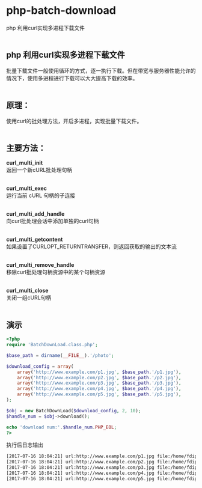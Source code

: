 # php-batch-download
php 利用curl实现多进程下载文件<br><br>

## php 利用curl实现多进程下载文件
批量下载文件一般使用循环的方式，逐一执行下载。但在带宽与服务器性能允许的情况下，使用多进程进行下载可以大大提高下载的效率。<br><br>

## 原理：
使用curl的批处理方法，开启多进程，实现批量下载文件。<br><br>

## 主要方法：

**curl_multi_init**<br>
返回一个新cURL批处理句柄<br><br>

**curl_multi_exec**<br>
运行当前 cURL 句柄的子连接<br><br>

**curl_multi_add_handle**<br>
向curl批处理会话中添加单独的curl句柄<br><br>

**curl_multi_getcontent**<br>
如果设置了CURLOPT_RETURNTRANSFER，则返回获取的输出的文本流<br><br>

**curl_multi_remove_handle**<br>
移除curl批处理句柄资源中的某个句柄资源<br><br>

**curl_multi_close**<br>
关闭一组cURL句柄<br><br>

## 演示

```php
<?php
require 'BatchDownLoad.class.php';

$base_path = dirname(__FILE__).'/photo';

$download_config = array(
    array('http://www.example.com/p1.jpg', $base_path.'/p1.jpg'),
    array('http://www.example.com/p2.jpg', $base_path.'/p2.jpg'),
    array('http://www.example.com/p3.jpg', $base_path.'/p3.jpg'),
    array('http://www.example.com/p4.jpg', $base_path.'/p4.jpg'),
    array('http://www.example.com/p5.jpg', $base_path.'/p5.jpg'),
);

$obj = new BatchDownLoad($download_config, 2, 10);
$handle_num = $obj->download();

echo 'download num:'.$handle_num.PHP_EOL;
?>
```

执行后日志输出<br>

```txt
[2017-07-16 18:04:21] url:http://www.example.com/p1.jpg file:/home/fdipzone/photo/p1.jpg status:1
[2017-07-16 18:04:21] url:http://www.example.com/p2.jpg file:/home/fdipzone/photo/p2.jpg status:1
[2017-07-16 18:04:21] url:http://www.example.com/p3.jpg file:/home/fdipzone/photo/p3.jpg status:1
[2017-07-16 18:04:21] url:http://www.example.com/p4.jpg file:/home/fdipzone/photo/p4.jpg status:1
[2017-07-16 18:04:21] url:http://www.example.com/p5.jpg file:/home/fdipzone/photo/p5.jpg status:1
```